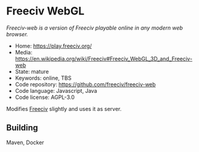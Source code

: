 # Freeciv WebGL

_Freeciv-web is a version of Freeciv playable online in any modern web browser._

- Home: https://play.freeciv.org/
- Media: https://en.wikipedia.org/wiki/Freeciv#Freeciv_WebGL_3D_and_Freeciv-web
- State: mature
- Keywords: online, TBS 
- Code repository: https://github.com/freeciv/freeciv-web
- Code language: Javascript, Java
- Code license: AGPL-3.0

Modifies [Freeciv](freeciv.md) slightly and uses it as server.

## Building

Maven, Docker

